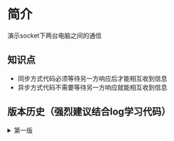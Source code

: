 # 简介
演示socket下两台电脑之间的通信

## 知识点
- 同步方式代码必须等待另一方响应后才能相互收到信息
- 异步方式代码不需要等待另一方响应就能相互收到信息

## 版本历史（强烈建议结合log学习代码）
<details>

<summary>第一版</summary>

- 建立最简单的socket通信，使得两台机器可以看到对方发送的消息
</details>

</details>